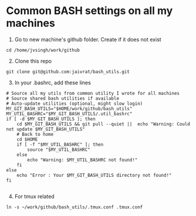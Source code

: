 # Common BASH settings on all my machines
1. Go to new machine's github folder. Create if it does not exist
```
cd /home/jvsingh/work/github
```

2. Clone this repo
```
git clone git@github.com:jaivrat/bash_utils.git

```


3. In your .bashrc, add these lines
```
# Source all my utils from common utility I wrote for all machines
# Source shared bash utilities if available
# Auto-update utilities (optional, might slow login)
MY_GIT_BASH_UTILS="$HOME/work/github/bash_utils"
MY_UTIL_BASHRC="$MY_GIT_BASH_UTILS/.util_bashrc"
if [ -d $MY_GIT_BASH_UTILS ]; then
    cd $MY_GIT_BASH_UTILS && git pull --quiet ||  echo "Warning: Could not update $MY_GIT_BASH_UTILS"
    # Back to home
    cd $HOME
    if [ -f "$MY_UTIL_BASHRC" ]; then
        source "$MY_UTIL_BASHRC"
    else
        echo "Warning: $MY_UTIL_BASHRC not found!"
    fi
else
    echo "Error : Your $MY_GIT_BASH_UTILS directory not found!"
fi


```



4. For tmux related

```
ln -s ~/work/github/bash_utils/.tmux.conf .tmux.conf
```
